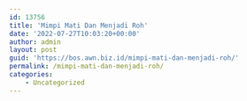 ```yaml
---
id: 13756
title: 'Mimpi Mati Dan Menjadi Roh'
date: '2022-07-27T10:03:20+00:00'
author: admin
layout: post
guid: 'https://bos.awn.biz.id/mimpi-mati-dan-menjadi-roh/'
permalink: /mimpi-mati-dan-menjadi-roh/
categories:
    - Uncategorized
---
```


